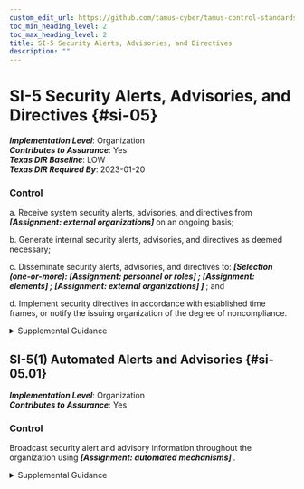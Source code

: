 ```yaml
---
custom_edit_url: https://github.com/tamus-cyber/tamus-control-standards/tree/main/content/tamus.edu/TAMUS_profile.xml
toc_min_heading_level: 2
toc_max_heading_level: 2
title: SI-5 Security Alerts, Advisories, and Directives
description: ""
---
```


# SI-5 Security Alerts, Advisories, and Directives {#si-05}

_**Implementation Level**_: Organization\
_**Contributes to Assurance**_: Yes\
_**Texas DIR Baseline**_: LOW\
_**Texas DIR Required By**_: 2023-01-20

### Control



a. Receive system security alerts, advisories, and directives from <strong title="si-05_odp.01"> <em>[Assignment: external organizations]</em> </strong> on an ongoing basis;

b. Generate internal security alerts, advisories, and directives as deemed necessary;

c. Disseminate security alerts, advisories, and directives to: <strong title="si-05_odp.02"> <em>[Selection (one-or-more): <strong title="si-05_odp.03"> <em>[Assignment: personnel or roles]</em> </strong>; <strong title="si-05_odp.04"> <em>[Assignment: elements]</em> </strong>; <strong title="si-05_odp.05"> <em>[Assignment: external organizations]</em> </strong>]</em> </strong> ; and

d. Implement security directives in accordance with established time frames, or notify the issuing organization of the degree of noncompliance.


<details><summary>Supplemental Guidance</summary>The Cybersecurity and Infrastructure Security Agency (CISA) generates security alerts and advisories to maintain situational awareness throughout the Federal Government. Security directives are issued by OMB or other designated organizations with the responsibility and authority to issue such directives. Compliance with security directives is essential due to the critical nature of many of these directives and the potential (immediate) adverse effects on organizational operations and assets, individuals, other organizations, and the Nation should the directives not be implemented in a timely manner. External organizations include supply chain partners, external mission or business partners, external service providers, and other peer or supporting organizations.</details>


## SI-5(1) Automated Alerts and Advisories {#si-05.01}

_**Implementation Level**_: Organization\
_**Contributes to Assurance**_: Yes

### Control

Broadcast security alert and advisory information throughout the organization using <strong title="si-05.01_odp"> <em>[Assignment: automated mechanisms]</em> </strong>.


<details><summary>Supplemental Guidance</summary>The significant number of changes to organizational systems and environments of operation requires the dissemination of security-related information to a variety of organizational entities that have a direct interest in the success of organizational mission and business functions. Based on information provided by security alerts and advisories, changes may be required at one or more of the three levels related to the management of risk, including the governance level, mission and business process level, and the information system level.</details>
